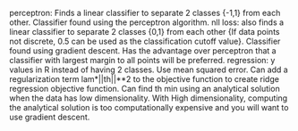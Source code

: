perceptron: Finds a linear classifier to separate 2 classes {-1,1} from each other. Classifier found using the perceptron algorithm.
nll loss: also finds a linear classifier to separate 2 classes {0,1} from each other {If data points not discrete, 0.5 can be used as the classification cutoff value}. Classifier found using gradient descent. Has the advantage over perceptron that a classifier with largest margin to all points will be preferred.
regression: y values in R instead of having 2 classes. Use mean squared error. Can add a regularization term lam*||th||**2 to the objective function to create ridge regression objective function. Can find th min using an analytical solution when the data has low dimensionality. With High dimensionality, computing the analytical solution is too computationally expensive and you will want to use gradient descent.